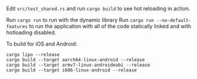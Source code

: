 Edit `src/test_shared.rs` and run `cargo build` to see hot reloading in action.

Run `cargo run` to run with the dynamic library
Run `cargo run --no-default-features` to run the application with all of the code statically linked and with hotloading disabled.

To build for iOS and Android:
```
cargo lipo --release
cargo build --target aarch64-linux-android --release
cargo build --target armv7-linux-androideabi --release
cargo build --target i686-linux-android --release
```

